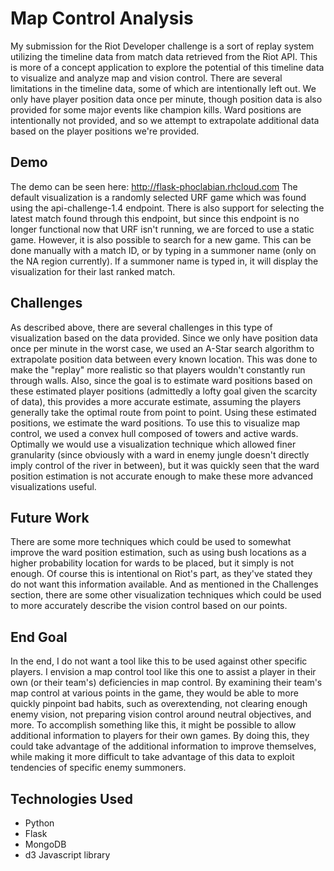 # Map Control Analysis
My submission for the Riot Developer challenge is a sort of replay system utilizing the timeline data from
match data retrieved from the Riot API. This is more of a concept application to explore the potential of
this timeline data to visualize and analyze map and vision control. There are several limitations in the
timeline data, some of which are intentionally left out. We only have player position data once per
minute, though position data is also provided for some major events like champion kills. Ward positions are
intentionally not provided, and so we attempt to extrapolate additional data based on the player positions
we're provided.

## Demo
The demo can be seen here: http://flask-phoclabian.rhcloud.com
The default visualization is a randomly selected URF game which was found using the api-challenge-1.4 endpoint.
There is also support for selecting the latest match found through this endpoint, but since this endpoint is
no longer functional now that URF isn't running, we are forced to use a static game. However, it is also possible
to search for a new game. This can be done manually with a match ID, or by typing in a summoner name (only on the NA
region currently). If a summoner name is typed in, it will display the visualization for their last ranked match.

## Challenges
As described above, there are several challenges in this type of visualization based on the data provided. Since we
only have position data once per minute in the worst case, we used an A-Star search algorithm to extrapolate position
data between every known location. This was done to make the "replay" more realistic so that players wouldn't constantly
run through walls. Also, since the goal is to estimate ward positions based on these estimated player positions
(admittedly a lofty goal given the scarcity of data), this provides a more accurate estimate, assuming the players
generally take the optimal route from point to point. Using these estimated positions, we estimate the ward positions.
To use this to visualize map control, we used a convex hull composed of towers and active wards. Optimally we would
use a visualization technique which allowed finer granularity (since obviously with a ward in enemy jungle doesn't
directly imply control of the river in between), but it was quickly seen that the ward position estimation is not
accurate enough to make these more advanced visualizations useful.

## Future Work
There are some more techniques which could be used to somewhat improve the ward position estimation, such as
using bush locations as a higher probability location for wards to be placed, but it simply is not enough. Of course
this is intentional on Riot's part, as they've stated they do not want this information available. And as mentioned
in the Challenges section, there are some other visualization techniques which could be used to more accurately
describe the vision control based on our points.

## End Goal
In the end, I do not want a tool like this to be used against other specific players. I envision a map control tool
like this one to assist a player in their own (or their team's) deficiencies in map control. By examining their team's
map control at various points in the game, they would be able to more quickly pinpoint bad habits, such as 
overextending, not clearing enough enemy vision, not preparing vision control around neutral objectives, and more.
To accomplish something like this, it might be possible to allow additional information to players for their own games.
By doing this, they could take advantage of the additional information to improve themselves, while making it more
difficult to take advantage of this data to exploit tendencies of specific enemy summoners.

## Technologies Used
* Python
* Flask
* MongoDB
* d3 Javascript library
